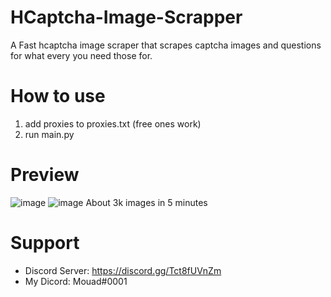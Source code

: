 # HCaptcha-Image-Scrapper
A Fast hcaptcha image scraper that scrapes captcha images and questions for what every you need those for.

# How to use
1. add proxies to proxies.txt (free ones work)
2. run main.py

# Preview
![image](https://user-images.githubusercontent.com/102869034/226767133-6e92931c-3f19-4302-83a6-63a1e51c38f8.png)
![image](https://user-images.githubusercontent.com/102869034/226767151-1d36c74e-8c15-4362-9814-e245efd02a8b.png)
About 3k images in 5 minutes

# Support 
- Discord Server: https://discord.gg/Tct8fUVnZm
- My Dicord: Mouad#0001
